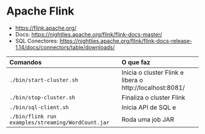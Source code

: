 # Apache Flink

- https://flink.apache.org/
- Docs: https://nightlies.apache.org/flink/flink-docs-master/
- SQL Conectores: https://nightlies.apache.org/flink/flink-docs-release-1.14/docs/connectors/table/downloads/


|Comandos|O que faz|
|:--|:--|
|`./bin/start-cluster.sh`|Inicia o cluster Flink e libera o http://localhost:8081/
|`./bin/stop-cluster.sh`|Finaliza o cluster Flink
|`./bin/sql-client.sh`|Inicia API de SQL e 
|`./bin/flink run examples/streaming/WordCount.jar`|Roda uma job JAR|
